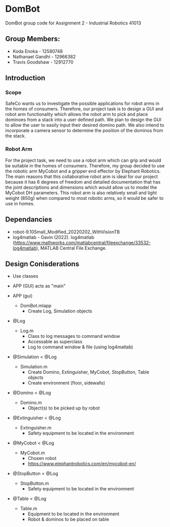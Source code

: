 # DomBot
DomBot group code for Assignment 2 - Industrial Robotics 41013

## Group Members:
- Koda Enoka - 12580748
- Nathanael Gandhi - 12966382
- Travis Goodshaw - 12912770

## Introduction
### Scope
SafeCo wants us to investigate the possible applications for robot arms in the homes of consumers. Therefore, our project task is to design a GUI and robot arm functionality which allows the robot arm to pick and place dominoes from a stack into a user defined path. We plan to design the GUI to allow the user to easily input their desired domino path. We also intend to incorporate a camera sensor to determine the position of the dominos from the stack.

### Robot Arm
For the project task, we need to use a robot arm which can grip and would be suitable in the homes of consumers. Therefore, my group decided to use the robotic arm MyCobot and a gripper end effector by Elephant Robotics. The main reasons that this collaborative robot arm is ideal for our project because it has 6 degrees of freedom and detailed documentation that has the joint descriptions and dimensions which would allow us to model the MyCobot DH parameters. This robot arm is also relatively small and light weight (850g) when compared to most robotic arms, so it would be safer to use in homes.

## Dependancies 
- robot-9.10Small_Modified_20220202_WithVisionTB
- log4matlab - Gavin (2022). log4matlab (https://www.mathworks.com/matlabcentral/fileexchange/33532-log4matlab), MATLAB Central File Exchange.

## Design Conisderations
- Use classes
- APP (GUI) acts as "main"

- APP (gui)
	- DomBot.mlapp
		- Create Log, Simulation objects
- @Log
	- Log.m	
		- Class to log messages to command window
		- Accessable as superclass
		- Log to command window & file (using log4matlab)
- @Simulation < @Log
	- Simulation.m
		- Create Domino, Extinguisher, MyCobot, StopButton, Table objects
		- Create environment (floor, sidewalls)
- @Domino < @Log
	- Domino.m
		- Object(s) to be picked up by robot
- @Extinguisher < @Log
	- Extinguisher.m
		- Safety equipment to be located in the environment
- @MyCobot < @Log
	- MyCobot.m
		- Chosen robot
		- https://www.elephantrobotics.com/en/mycobot-en/
- @StopButton < @Log
	- StopButton.m
		- Safety equipment to be located in the environment
- @Table < @Log
	- Table.m
		- Equipment to be located in the environment
		- Robot & dominos to be placed on table
